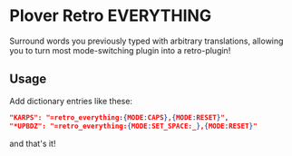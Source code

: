 # Plover Retro EVERYTHING

Surround words you previously typed with arbitrary translations, 
allowing you to turn most mode-switching plugin into a retro-plugin!

## Usage

Add dictionary entries like these:

```json
"KARPS": "=retro_everything:{MODE:CAPS},{MODE:RESET}",
"*UPBDZ": "=retro_everything:{MODE:SET_SPACE:_},{MODE:RESET}"
```
and that's it!

